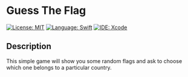 #  Guess The Flag
[![License: MIT](https://img.shields.io/badge/License-MIT-yellow.svg)](https://opensource.org/licenses/MIT)
[![Language: Swift](https://img.shields.io/badge/Language-Swift-red.svg)](https://swift.org/blog/)
[![IDE: Xcode](https://img.shields.io/badge/IDE-Xcode%2010.2-blue.svg)](https://developer.apple.com/xcode/)

## Description
This simple game will show you some random flags and ask to choose which one belongs to a particular country.